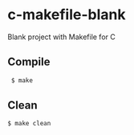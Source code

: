 # c-makefile-blank
Blank project with Makefile for C

## Compile
```bash
 $ make
```

## Clean
```bash
$ make clean
```